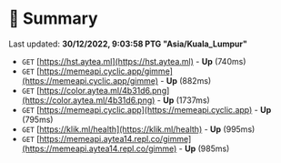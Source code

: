 # 📖 Summary
Last updated: **30/12/2022, 9:03:58 PTG "Asia/Kuala_Lumpur"**

- `GET` [https://hst.aytea.ml](https://hst.aytea.ml) - **Up** (740ms)
- `GET` [https://memeapi.cyclic.app/gimme](https://memeapi.cyclic.app/gimme) - **Up** (882ms)
- `GET` [https://color.aytea.ml/4b31d6.png](https://color.aytea.ml/4b31d6.png) - **Up** (1737ms)
- `GET` [https://memeapi.cyclic.app](https://memeapi.cyclic.app) - **Up** (795ms)
- `GET` [https://klik.ml/health](https://klik.ml/health) - **Up** (995ms)
- `GET` [https://memeapi.aytea14.repl.co/gimme](https://memeapi.aytea14.repl.co/gimme) - **Up** (985ms)

